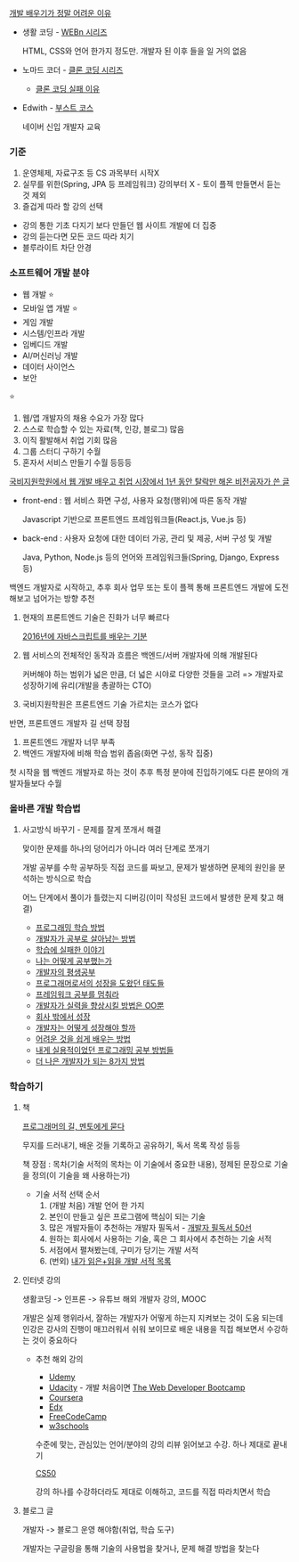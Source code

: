 [개발 배우기가 정말 어려운 이유](https://brunch.co.kr/@jypthemiracle/14)

* 생활 코딩 - [WEBn 시리즈](https://opentutorials.org/course/3083)

  HTML, CSS와 언어 한가지 정도만. 개발자 된 이후 들을 일 거의 없음

* 노마드 코더 - [클론 코딩 시리즈](https://academy.nomadcoders.co/courses/category/KR)

  * [클론 코딩 실패 이유](https://geonlee.tistory.com/171)

* Edwith - [부스트 코스](https://www.edwith.org/boostcourse-web)

  네이버 신입 개발자 교육



### 기준

1. 운영체제, 자료구조 등 CS 과목부터 시작X
2. 실무를 위한(Spring, JPA 등 프레임워크) 강의부터 X - 토이 플젝 만들면서 듣는 것 제외
3. 즐겁게 따라 할 강의 선택



- 강의 통한 기초 다지기 보다 만들던 웹 사이트 개발에 더 집중
- 강의 듣는다면 모든 코드 따라 치기
- 블루라이트 차단 안경





### 소프트웨어 개발 분야

* 웹 개발 :star:
* 모바일 앱 개발 :star:
* 게임 개발
* 시스템/인프라 개발
* 임베디드 개발
* AI/머신러닝 개발
* 데이터 사이언스
* 보안

:star: 

1. 웹/앱 개발자의 채용 수요가 가장 많다
2. 스스로 학습할 수 있는 자료(책, 인강, 블로그) 많음
3. 이직 활발해서 취업 기회 많음
4. 그룹 스터디 구하기 수월
5. 혼자서 서비스 만들기 수월 등등등

[국비지원학원에서 웹 개발 배우고 취업 시장에서 1년 동안 탈락만 해온 비전공자가 쓴 글](https://okky.kr/article/680617)



* front-end : 웹 서비스 화면 구성, 사용자 요청(행위)에 따른 동작 개발

  Javascript 기반으로 프론트엔드 프레임워크들(React.js, Vue.js 등)

* back-end : 사용자 요청에 대한 데이터 가공, 관리 및 제공, 서버 구성 및 개발

  Java, Python, Node.js 등의 언어와 프레임워크들(Spring, Django, Express 등)

백엔드 개발자로 시작하고, 추후 회사 업무 또는 토이 플젝 통해 프론트엔드 개발에 도전해보고 넘어가는 방향 추천

1. 현재의 프론트엔드 기술은 진화가 너무 빠르다

   [2016년에 자바스크립트를 배우는 기분](http://www.looah.com/article/view/2054)

2. 웹 서비스의 전체적인 동작과 흐름은 백엔드/서버 개발자에 의해 개발된다

   커버해야 하는 범위가 넓은 만큼, 더 넓은 시야로 다양한 것들을 고려 => 개발자로 성장하기에 유리(개발을 총괄하는 CTO)

3. 국비지원학원은 프론트엔드 기술 가르치는 코스가 없다

반면, 프론트엔드 개발자 길 선택 장점

1. 프론트엔드 개발자 너무 부족
2. 백엔드 개발자에 비해 학습 범위 좁음(화면 구성, 동작 집중)

첫 시작을 웹 백엔드 개발자로 하는 것이 추후 특정 분야에 진입하기에도 다른 분야의 개발자들보다 수월





### 올바른 개발 학습법

1. 사고방식 바꾸기 - 문제를 잘게 쪼개서 해결

   맞이한 문제를 하나의 덩어리가 아니라 여러 단계로 쪼개기

   개발 공부를 수학 공부하듯 직접 코드를 짜보고, 문제가 발생하면 문제의 원인을 분석하는 방식으로 학습

   어느 단계에서 풀이가 틀렸는지 디버깅(이미 작성된 코드에서 발생한 문제 찾고 해결)

   * [프로그래밍 학습 방법](https://www.youtube.com/watch?v=Xcy2Pq6LABk)
   * [개발자가 공부로 살아남는 방법](https://evan-moon.github.io/2019/08/26/how-does-developer-study/)
   * [학습에 실패한 이야기](https://woowabros.github.io/experience/2017/12/11/how-to-study.html)
   * [나는 어떻게 공부했는가](https://medium.com/@euncho/나는-어떻게-공부했는가-709df6714c42)
   * [개발자의 평생공부](https://www.zdnet.co.kr/view/?no=20170616090644)
   * [프로그래머로서의 성장을 도왔던 태도들](https://ahnheejong.name/articles/becoming-better-programmer/)
   * [프레임워크 공부를 멈춰라](https://medium.com/@jongyoungpark/프레임워크-공부를-멈춰라-1afa37644474)
   * [개발자가 실력을 향상시킬 방법은 OO뿐](https://www.youtube.com/watch?v=U0YWdnSKDfw)
   * [회사 밖에서 성장](https://speakerdeck.com/mingrammer/hoesa-baggeseo-seongjanghagi)
   * [개발자는 어떻게 성장해야 할까](https://www.slideshare.net/charsyam2/how-to-become-better-engineer)
   * [어려운 것을 쉽게 배우는 방법](http://www.moreagile.net/2016/02/learning-new-stuff.html)
   * [내게 실용적이었던 프로그래밍 공부 방법들](https://velog.io/@city7310/내가-공부하는-방식)
   * [더 나은 개발자가 되는 8가지 방법](https://medium.com/@mnpk/번역-더-나은-개발자가-되는-8-가지-방법-45ea6cd70114)



### 학습하기

1. 책

   [프로그래머의 길, 멘토에게 묻다](http://www.yes24.com/Product/Goods/4045732)

   무지를 드러내기, 배운 것들 기록하고 공유하기, 독서 목록 작성 등등

   책 장점 : 목차(기술 서적의 목차는 이 기술에서 중요한 내용), 정제된 문장으로 기술을 정의(이 기술을 왜 사용하는가)

   * 기술 서적 선택 순서
     1. (개발 처음) 개발 언어 한 가지
     2. 본인이 만들고 싶은 프로그램에 핵심이 되는 기술
     3. 많은 개발자들이 추천하는 개발자 필독서 - [개발자 필독서 50선](https://www.sangkon.com/good_books_for_dev_2018/)
     4. 원하는 회사에서 사용하는 기술, 혹은 그 회사에서 추천하는 기술 서적
     5. 서점에서 펼쳐봤는데, 구미가 당기는 개발 서적
     6. (번외) [내가 읽은+읽을 개발 서적 목록](https://ryan-han.com/post/etc/books/)

2. 인터넷 강의

   생활코딩 -> 인프론 -> 유튜브 해외 개발자 강의, MOOC

   개발은 실제 행위라서, 잘하는 개발자가 어떻게 하는지 지켜보는 것이 도움 되는데 인강은 강사의 진행이 매끄러워서 쉬워 보이므로 배운 내용을 직접 해보면서 수강하는 것이 중요하다

   * 추천 해외 강의

     * [Udemy](https://www.udemy.com/)
     * [Udacity](https://www.udacity.com/) - 개발 처음이면 [The Web Developer Bootcamp](https://www.udemy.com/course/the-web-developer-bootcamp/)
     * [Coursera](https://www.coursera.org/)
     * [Edx](https://www.edx.org/course/?subject=Computer%20Science)
     * [FreeCodeCamp](https://www.freecodecamp.org/)
     * [w3schools](https://www.w3schools.com/)

     수준에 맞는, 관심있는 언어/분야의 강의 리뷰 읽어보고 수강. 하나 제대로 끝내기

     [CS50](https://courses.edx.org/courses/course-v1:HarvardX+CS50+X/course/)

     강의 하나를 수강하더라도 제대로 이해하고, 코드를 직접 따라치면서 학습

3. 블로그 글

   개발자 -> 블로그 운영 해야함(취업, 학습 도구)

   개발자는 구글링을 통해 기술의 사용법을 찾거나, 문제 해결 방법을 찾는다

